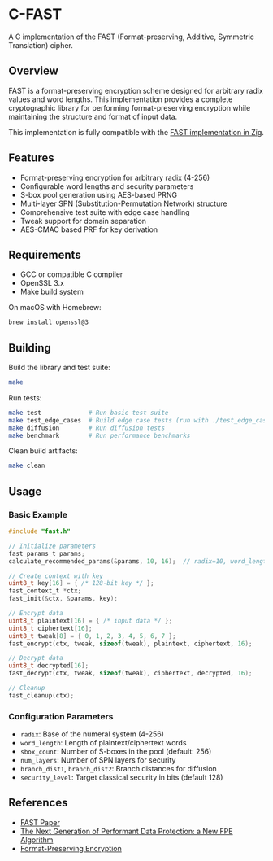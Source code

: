 # C-FAST

A C implementation of the FAST (Format-preserving, Additive, Symmetric Translation) cipher.

## Overview

FAST is a format-preserving encryption scheme designed for arbitrary radix values and word lengths. This implementation provides a complete cryptographic library for performing format-preserving encryption while maintaining the structure and format of input data.

This implementation is fully compatible with the [FAST implementation in Zig](https://github.com/jedisct1/zig-fast).

## Features

- Format-preserving encryption for arbitrary radix (4-256)
- Configurable word lengths and security parameters
- S-box pool generation using AES-based PRNG
- Multi-layer SPN (Substitution-Permutation Network) structure
- Comprehensive test suite with edge case handling
- Tweak support for domain separation
- AES-CMAC based PRF for key derivation

## Requirements

- GCC or compatible C compiler
- OpenSSL 3.x
- Make build system

On macOS with Homebrew:

```bash
brew install openssl@3
```

## Building

Build the library and test suite:

```bash
make
```

Run tests:

```bash
make test             # Run basic test suite
make test_edge_cases  # Build edge case tests (run with ./test_edge_cases)
make diffusion        # Run diffusion tests
make benchmark        # Run performance benchmarks
```

Clean build artifacts:

```bash
make clean
```

## Usage

### Basic Example

```c
#include "fast.h"

// Initialize parameters
fast_params_t params;
calculate_recommended_params(&params, 10, 16);  // radix=10, word_length=16

// Create context with key
uint8_t key[16] = { /* 128-bit key */ };
fast_context_t *ctx;
fast_init(&ctx, &params, key);

// Encrypt data
uint8_t plaintext[16] = { /* input data */ };
uint8_t ciphertext[16];
uint8_t tweak[8] = { 0, 1, 2, 3, 4, 5, 6, 7 };
fast_encrypt(ctx, tweak, sizeof(tweak), plaintext, ciphertext, 16);

// Decrypt data
uint8_t decrypted[16];
fast_decrypt(ctx, tweak, sizeof(tweak), ciphertext, decrypted, 16);

// Cleanup
fast_cleanup(ctx);
```

### Configuration Parameters

- `radix`: Base of the numeral system (4-256)
- `word_length`: Length of plaintext/ciphertext words
- `sbox_count`: Number of S-boxes in the pool (default: 256)
- `num_layers`: Number of SPN layers for security
- `branch_dist1`, `branch_dist2`: Branch distances for diffusion
- `security_level`: Target classical security in bits (default 128)

## References

- [FAST Paper](https://eprint.iacr.org/2021/1171.pdf)
- [The Next Generation of Performant Data Protection: a New FPE Algorithm](https://insights.comforte.com/the-next-generation-of-performant-data-protection-a-new-fpe-algorithm)
- [Format-Preserving Encryption](https://en.wikipedia.org/wiki/Format-preserving_encryption)
